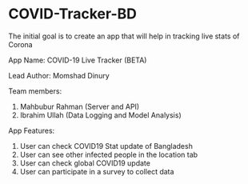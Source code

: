 # COVID-Tracker-BD
The initial goal is to create an app that will help in tracking live stats of Corona

App Name: COVID-19 Live Tracker (BETA)

Lead Author: Momshad Dinury

Team members:
  1. Mahbubur Rahman (Server and API)
  2. Ibrahim Ullah (Data Logging and Model Analysis)

App Features:
  1. User can check COVID19 Stat update of Bangladesh
  2. User can see other infected people in the location tab
  3. User can check global COVID19 update
  4. User can participate in a survey to collect data
